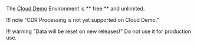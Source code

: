 The [Cloud Demo](www.calltelemetry.com) Environment is ** free ** and unlimited. 

!!! note "CDR Processing is not yet supported on Cloud Demo."

!!! warning "Data will be reset on new releases!" 
    Do not use it for production use.

